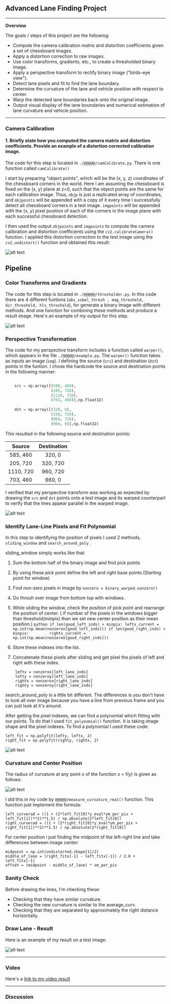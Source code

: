 ## Advanced Lane Finding Project

---

**Overview**

The goals / steps of this project are the following:

* Compute the camera calibration matrix and distortion coefficients given a set of chessboard images.
* Apply a distortion correction to raw images.
* Use color transforms, gradients, etc., to create a thresholded binary image.
* Apply a perspective transform to rectify binary image ("birds-eye view").
* Detect lane pixels and fit to find the lane boundary.
* Determine the curvature of the lane and vehicle position with respect to center.
* Warp the detected lane boundaries back onto the original image.
* Output visual display of the lane boundaries and numerical estimation of lane curvature and vehicle position.

[//]: # (Image References)

[image1]: ./output_images/chess.png "Chess"
[image2]: ./output_images/combined_binary.png "Combined Binary"
[image3]: ./output_images/perspective.png "Perspective Transformation"
[image4]: ./output_images/findpixel1.png "Find Pixel"
[image5]: ./output_images/radiusFormula.png "Curvature"
[image6]: ./output_images/result.png "Result"
[video1]: ./project_video.mp4 "Video"


---

### Camera Calibration

#### 1. Briefly state how you computed the camera matrix and distortion coefficients. Provide an example of a distortion corrected calibration image.

The code for this step is located in `./@@@@@/camCalibrate.py`. There is one function called `camCalibrate()`

I start by preparing "object points", which will be the (x, y, z) coordinates of the chessboard corners in the world. Here I am assuming the chessboard is fixed on the (x, y) plane at z=0, such that the object points are the same for each calibration image.  Thus, `objp` is just a replicated array of coordinates, and `objpoints` will be appended with a copy of it every time I successfully detect all chessboard corners in a test image.  `imgpoints` will be appended with the (x, y) pixel position of each of the corners in the image plane with each successful chessboard detection.  

I then used the output `objpoints` and `imgpoints` to compute the camera calibration and distortion coefficients using the `cv2.calibrateCamera()` function.  I applied this distortion correction to the test image using the `cv2.undistort()` function and obtained this result: 

![alt text][image1]



## Pipeline

### Color Transforms and Gradients

The code for this step is located in `./@@@@@/thresholder.py`.  In this code there are 4 different funtions (`abs_sobel_thresh , mag_threshold, dir_threshold, hls_threshold`), for generate a binary image with different methods. And one function for combining these methods and produce a result image. Here's an example of my output for this step.

![alt text][image2]


### Perspective Transformation

The code for my perspective transform includes a function called `warper()`, which appears in the file `./@@@@@/example.py`.  The `warper()` function takes as inputs an image (`img`). I defining the source (`src`) and destination (`dst`) points in the funtion.  I chose the hardcode the source and destination points in the following manner:

```python
    
    src = np.array([(580, 460),
                    (205, 720),
                    (1110, 720),
                    (703, 460)],np.float32)
    
    dst = np.array([(320, 0),
                    (320, 720),
                    (960, 720),
                    (960, 0)],np.float32)
```

This resulted in the following source and destination points:

| Source        | Destination   | 
|:-------------:|:-------------:| 
| 585, 460      | 320, 0        | 
| 205, 720      | 320, 720      |
| 1110, 720     | 960, 720      |
| 703, 460      | 960, 0        |

I verified that my perspective transform was working as expected by drawing the `src` and `dst` points onto a test image and its warped counterpart to verify that the lines appear parallel in the warped image.

![alt text][image3]

### Identify Lane-Line Pixels and Fit Polynomial

In this step to identifying the position of pixels I used 2 methods, `sliding_window` and `search_around_poly` .

sliding_window simply works like that:

1. Sum the bottom half of the binary image and find pick points
2. By using these pick point define the left and right base points.(Starting point for window)
3. Find non-zero pixels in image by  `nonzero = binary_warped.nonzero()`
4. Go throuh over image from bottom top with windows.
5. While sliding the window, check the position of pick point and rearrange the position of center.
( if number of the pixels in the windows bigger than threshold(minpix) than we set new center position as their mean position.)
        ```python
        if len(good_left_inds) > minpix:
            leftx_current = np.int(np.mean(nonzerox[good_left_inds]))
        if len(good_right_inds) > minpix:        
            rightx_current = np.int(np.mean(nonzerox[good_right_inds]))
        ```
6. Store these indexes into the list.
7. Concatenate these pixels after sliding and get pixel the pixels of left and right with these index.

        leftx = nonzerox[left_lane_inds]
        lefty = nonzeroy[left_lane_inds] 
        rightx = nonzerox[right_lane_inds]
        righty = nonzeroy[right_lane_inds]


search_around_poly is a little bit different. The differences is you don't have to look all over image because you have a line from previous frame and you can just look at it's around.

After getting the pixel indexes, we can find a polynomial which fitting with our points. To do that I used `fit_polynomial()` function. It is taking image shape and the pixel indexes. To find a polynomial I used these code:

    left_fit = np.polyfit(lefty, leftx, 2)
    right_fit = np.polyfit(righty, rightx, 2)
    

![alt text][image4]


### Curvature and Center Position

The radius of curvature at any point x of the function x = f(y) is given as follows:

![alt text][image5]


I did this in my code by `@@@@@/measure_curvature_real()` function. This function just implement the formula:
        
    left_curverad = ((1 + (2*left_fit[0]*y_eval*ym_per_pix + left_fit[1])**2)**1.5) / np.absolute(2*left_fit[0])
    right_curverad = ((1 + (2*right_fit[0]*y_eval*ym_per_pix + right_fit[1])**2)**1.5) / np.absolute(2*right_fit[0])
    
For center position i just finding the midpoint of the left-right line and take differences between image center:

    midpoint = np.int(undistorted.shape[1]/2)
    middle_of_lane = (right_fitx[-1] - left_fitx[-1]) / 2.0 + left_fitx[-1]
    offset = (midpoint - middle_of_lane) * xm_per_pix

### Sanity Check

Before drawing the lines, I'm checking these:

* Checking that they have similar curvature.
* Checking the new curvature is similar to the average_curv.
* Checking that they are separated by approximately the right distance horizontally.


### Draw Lane - Result

Here is an example of my result on a test image:

![alt text][image6]

---


### Video


Here's a [link to my video result](./project_video.mp4)

---

### Discussion

 